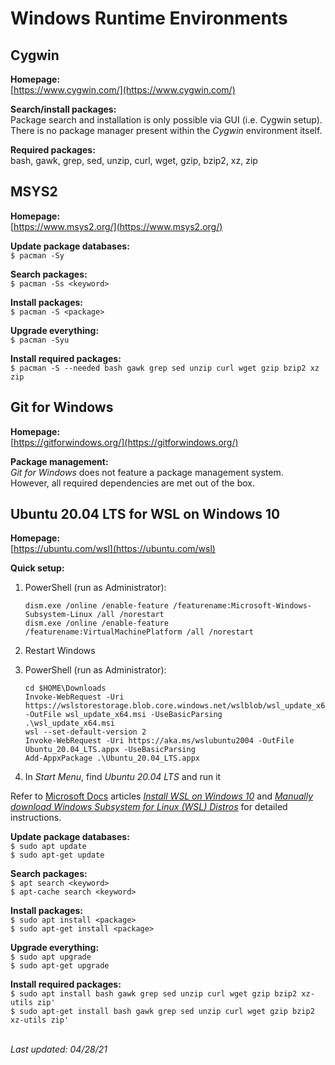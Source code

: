 # Windows Runtime Environments

## Cygwin

**Homepage:**<br/>
[https://www.cygwin.com/](https://www.cygwin.com/)

**Search/install packages:**<br/>
Package search and installation is only possible via GUI (i.e. Cygwin setup).<br/>
There is no package manager present within the _Cygwin_ environment itself.

**Required packages:**<br/>
bash, gawk, grep, sed, unzip, curl, wget, gzip, bzip2, xz, zip

## MSYS2

**Homepage:**<br/>
[https://www.msys2.org/](https://www.msys2.org/)

**Update package databases:**<br/>
`$ pacman -Sy`

**Search packages:**<br/>
`$ pacman -Ss <keyword>`

**Install packages:**<br/>
`$ pacman -S <package>`

**Upgrade everything:**<br/>
`$ pacman -Syu`

**Install required packages:**<br/>
`$ pacman -S --needed bash gawk grep sed unzip curl wget gzip bzip2 xz zip`

## Git for Windows

**Homepage:**<br/>
[https://gitforwindows.org/](https://gitforwindows.org/)

**Package management:**<br/>
_Git for Windows_ does not feature a package management system.<br/>
However, all required dependencies are met out of the box.

## Ubuntu 20.04 LTS for WSL on Windows 10

**Homepage:**<br/>
[https://ubuntu.com/wsl](https://ubuntu.com/wsl)

**Quick setup:**

1. PowerShell (run as Administrator):<br/>
   ```
   dism.exe /online /enable-feature /featurename:Microsoft-Windows-Subsystem-Linux /all /norestart
   dism.exe /online /enable-feature /featurename:VirtualMachinePlatform /all /norestart
   ```

2. Restart Windows

3. PowerShell (run as Administrator):<br/>
   ```
   cd $HOME\Downloads
   Invoke-WebRequest -Uri https://wslstorestorage.blob.core.windows.net/wslblob/wsl_update_x64.msi -OutFile wsl_update_x64.msi -UseBasicParsing
   .\wsl_update_x64.msi
   wsl --set-default-version 2
   Invoke-WebRequest -Uri https://aka.ms/wslubuntu2004 -OutFile Ubuntu_20.04_LTS.appx -UseBasicParsing
   Add-AppxPackage .\Ubuntu_20.04_LTS.appx
   ```

4. In _Start Menu_, find _Ubuntu 20.04 LTS_ and run it

Refer to [Microsoft Docs](https://docs.microsoft.com) articles _[Install WSL on Windows 10](https://docs.microsoft.com/en-us/windows/wsl/install-win10)_ and _[Manually download Windows Subsystem for Linux (WSL) Distros](https://docs.microsoft.com/en-us/windows/wsl/install-manual)_ for detailed instructions.

**Update package databases:**<br/>
`$ sudo apt update`<br/>
`$ sudo apt-get update`

**Search packages:**<br/>
`$ apt search <keyword>`<br/>
`$ apt-cache search <keyword>`

**Install packages:**<br/>
`$ sudo apt install <package>`<br/>
`$ sudo apt-get install <package>`

**Upgrade everything:**<br/>
`$ sudo apt upgrade`<br/>
`$ sudo apt-get upgrade`

**Install required packages:**<br/>
`$ sudo apt install bash gawk grep sed unzip curl wget gzip bzip2 xz-utils zip'`<br/>
`$ sudo apt-get install bash gawk grep sed unzip curl wget gzip bzip2 xz-utils zip'`

<br/>_Last updated: 04/28/21_
